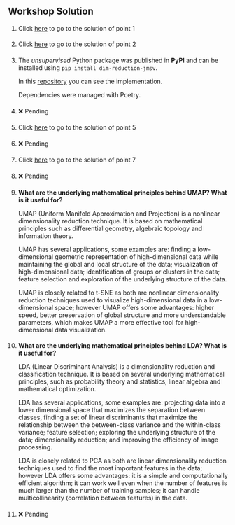 ## Workshop Solution
1. Click [here](workshop_solution/Punto1.ipynb) to go to the solution of point 1
####
2. Click [here](workshop_solution/Punto2.ipynb) to go to the solution of point 2
####
3. The _unsupervised_ Python package was published in **PyPI** and can be installed  using  `pip install dim-reduction-jmsv`. 

   In this [repository](https://) you can see the implementation. 

   Dependencies were managed with Poetry.
####
4. ❌ Pending
####
5. Click [here](workshop_solution/Punto5.ipynb) to go to the solution of point 5
####
6. ❌ Pending
####
7. Click [here](workshop_solution/Punto7.ipynb) to go to the solution of point 7
####
8. ❌ Pending
####
9. **What are the underlying mathematical principles behind UMAP? What is it useful for?**

    UMAP (Uniform Manifold Approximation and Projection) is a nonlinear dimensionality reduction technique. It is based on mathematical principles such as differential geometry, algebraic topology and information theory. 

    UMAP has several applications, some examples are: finding a low-dimensional geometric representation of high-dimensional data while maintaining the global and local structure of the data; visualization of high-dimensional data; identification of groups or clusters in the data; feature selection and exploration of the underlying structure of the data.

    UMAP is closely related to t-SNE as both are nonlinear dimensionality reduction techniques used to visualize high-dimensional data in a low-dimensional space; however UMAP offers some advantages: higher speed, better preservation of global structure and more understandable parameters, which makes UMAP a more effective tool for high-dimensional data visualization.
####
10. **What are the underlying mathematical principles behind LDA? What is it useful for?**

    LDA (Linear Discriminant Analysis) is a dimensionality reduction and classification technique. It is based on several underlying mathematical principles, such as probability theory and statistics, linear algebra and mathematical optimization.
   
    LDA has several applications, some examples are: projecting data into a lower dimensional space that maximizes the separation between classes, finding a set of linear discriminants that maximize the relationship between the between-class variance and the within-class variance; feature selection; exploring the underlying structure of the data; dimensionality reduction; and improving the efficiency of image processing.

    LDA is closely related to PCA as both are linear dimensionality reduction techniques used to find the most important features in the data; however LDA offers some advantages: it is a simple and computationally efficient algorithm; it can work well even when the number of features is much larger than the number of training samples; it can handle multicollinearity (correlation between features) in the data.
####
11. ❌ Pending